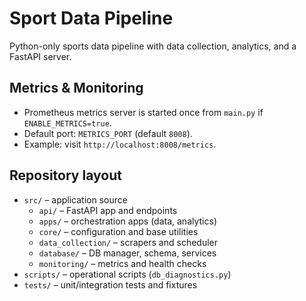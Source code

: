 # Sport Data Pipeline

Python-only sports data pipeline with data collection, analytics, and a FastAPI server.

## Metrics & Monitoring

- Prometheus metrics server is started once from `main.py` if `ENABLE_METRICS=true`.
- Default port: `METRICS_PORT` (default `8008`).
- Example: visit `http://localhost:8008/metrics`.

## Repository layout

- `src/` – application source
  - `api/` – FastAPI app and endpoints
  - `apps/` – orchestration apps (data, analytics)
  - `core/` – configuration and base utilities
  - `data_collection/` – scrapers and scheduler
  - `database/` – DB manager, schema, services
  - `monitoring/` – metrics and health checks
- `scripts/` – operational scripts (`db_diagnostics.py`)
- `tests/` – unit/integration tests and fixtures

